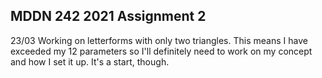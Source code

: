 ## MDDN 242 2021 Assignment 2

23/03	Working on letterforms with only two triangles. This means I have exceeded my 12 parameters so I'll definitely need to work on my concept and how I set it up. It's a start, though.